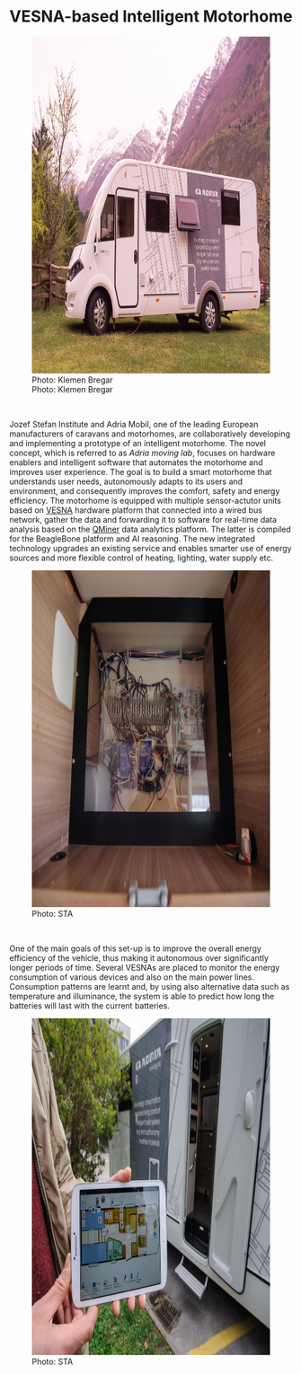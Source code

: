 <meta charset="utf-8">

# VESNA-based Intelligent Motorhome

<figure>
    <img src="img/caravan.jpg" style="height:600px">
    <figcaption>Photo: Klemen Bregar</figcaption>
    <figcaption>Photo: Klemen Bregar</figcaption>
</figure>
<br>

Jozef Stefan Institute and Adria Mobil, one of the leading European manufacturers of caravans and motorhomes, are collaboratively developing and implementing a prototype of an intelligent motorhome. The novel concept, which is referred to as *Adria moving lab*, focuses on hardware enablers and intelligent software that automates the motorhome and improves user experience. The goal is to build a smart motorhome that understands user needs, autonomously adapts to its users and environment, and consequently improves the comfort, safety and energy efficiency. The motorhome is equipped with multiple sensor-actutor units based on [VESNA](http://sensorlab.ijs.si/hardware.html) hardware platform  that connected into a wired bus network, gather the data and forwarding it to software for real-time data analysis based on the [QMiner](http://qminer.ijs.si/) data analytics platform. The latter is compiled for the BeagleBone platform and AI reasoning. The new integrated technology upgrades an existing service and enables smarter use of energy sources and more flexible control of heating, lighting, water supply etc.

<figure>
    <img src="img/sta_vsn.jpg" style="height:600px">
    <figcaption>Photo: STA</figcaption>
</figure>
<br>

One of the main goals of this set-up is to improve the overall energy efficiency of the vehicle, thus making it autonomous over significantly longer periods of time. Several VESNAs are placed to monitor the energy consumption of various devices and also on the main power lines. Consumption patterns are learnt and, by using also alternative data such as temperature and illuminance, the system is able to predict how long the batteries will last with the current batteries.

<figure>
    <img src="img/sta_tab.jpg" style="height:600px">
    <figcaption>Photo: STA</figcaption>
</figure>
<br>
